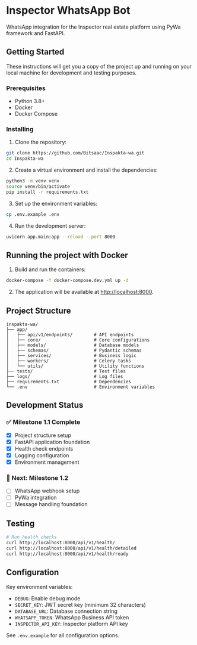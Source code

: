 # Inspector WhatsApp Bot

WhatsApp integration for the Inspector real estate platform using PyWa framework and FastAPI.

## Getting Started

These instructions will get you a copy of the project up and running on your local machine for development and testing purposes.

### Prerequisites

* Python 3.8+
* Docker
* Docker Compose

### Installing

1. Clone the repository:

```bash
git clone https://github.com/Bitsaac/Inspakta-wa.git
cd Inspakta-wa
```

2. Create a virtual environment and install the dependencies:

```bash
python3 -m venv venv
source venv/bin/activate
pip install -r requirements.txt
```

3. Set up the environment variables:

```bash
cp .env.example .env
```

4. Run the development server:

```bash
uvicorn app.main:app --reload --port 8000
```

## Running the project with Docker

1. Build and run the containers:

```bash
docker-compose -f docker-compose.dev.yml up -d
```

2. The application will be available at [http://localhost:8000](http://localhost:8000).

## Project Structure

```
inspakta-wa/
├── app/
│   ├── api/v1/endpoints/        # API endpoints
│   ├── core/                    # Core configurations
│   ├── models/                  # Database models
│   ├── schemas/                 # Pydantic schemas
│   ├── services/                # Business logic
│   ├── workers/                 # Celery tasks
│   └── utils/                   # Utility functions
├── tests/                       # Test files
├── logs/                        # Log files
├── requirements.txt             # Dependencies
└── .env                         # Environment variables
```

## Development Status

### ✅ Milestone 1.1 Complete
- [x] Project structure setup
- [x] FastAPI application foundation
- [x] Health check endpoints
- [x] Logging configuration
- [x] Environment management

### 🚧 Next: Milestone 1.2
- [ ] WhatsApp webhook setup
- [ ] PyWa integration
- [ ] Message handling foundation

## Testing

```bash
# Run health checks
curl http://localhost:8000/api/v1/health/
curl http://localhost:8000/api/v1/health/detailed
curl http://localhost:8000/api/v1/health/ready
```

## Configuration

Key environment variables:

- `DEBUG`: Enable debug mode
- `SECRET_KEY`: JWT secret key (minimum 32 characters)
- `DATABASE_URL`: Database connection string
- `WHATSAPP_TOKEN`: WhatsApp Business API token
- `INSPECTOR_API_KEY`: Inspector platform API key

See `.env.example` for all configuration options.
